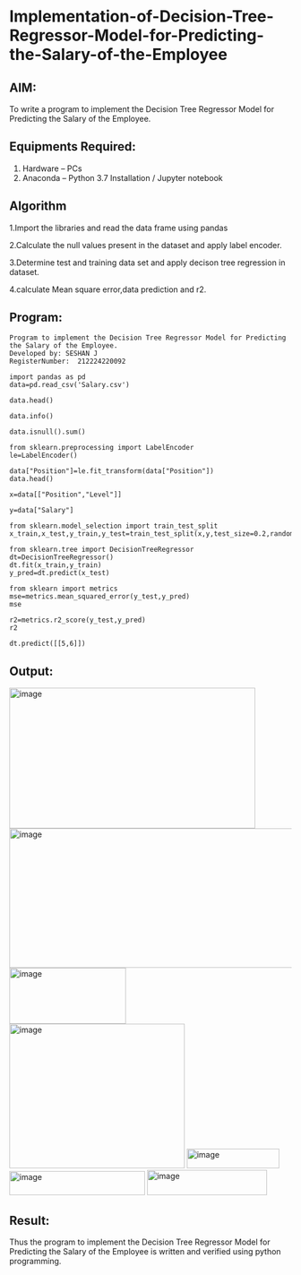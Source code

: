 # Implementation-of-Decision-Tree-Regressor-Model-for-Predicting-the-Salary-of-the-Employee

## AIM:
To write a program to implement the Decision Tree Regressor Model for Predicting the Salary of the Employee.

## Equipments Required:
1. Hardware – PCs
2. Anaconda – Python 3.7 Installation / Jupyter notebook

## Algorithm

1.Import the libraries and read the data frame using pandas

2.Calculate the null values present in the dataset and apply label encoder.

3.Determine test and training data set and apply decison tree regression in dataset.

4.calculate Mean square error,data prediction and r2.
## Program:
```
Program to implement the Decision Tree Regressor Model for Predicting the Salary of the Employee.
Developed by: SESHAN J
RegisterNumber:  212224220092

import pandas as pd
data=pd.read_csv('Salary.csv')

data.head()

data.info()

data.isnull().sum()

from sklearn.preprocessing import LabelEncoder
le=LabelEncoder()

data["Position"]=le.fit_transform(data["Position"])
data.head()

x=data[["Position","Level"]]

y=data["Salary"]

from sklearn.model_selection import train_test_split
x_train,x_test,y_train,y_test=train_test_split(x,y,test_size=0.2,random_state=2)

from sklearn.tree import DecisionTreeRegressor
dt=DecisionTreeRegressor()
dt.fit(x_train,y_train)
y_pred=dt.predict(x_test)

from sklearn import metrics
mse=metrics.mean_squared_error(y_test,y_pred)
mse

r2=metrics.r2_score(y_test,y_pred)
r2

dt.predict([[5,6]])

```

## Output:

<img width="439" height="251" alt="image" src="https://github.com/user-attachments/assets/d3df5ff1-a3e8-453f-8916-0342c6c5cf06" />

<img width="556" height="249" alt="image" src="https://github.com/user-attachments/assets/3dd250be-cf4a-4c6b-976f-9bfc147264f0" />

<img width="208" height="100" alt="image" src="https://github.com/user-attachments/assets/7a132f19-b891-4832-bc0c-5ec6b4031c73" />

<img width="313" height="258" alt="image" src="https://github.com/user-attachments/assets/638fb06d-0a00-46b0-a337-8e3fd3de4183" />

<img width="165" height="35" alt="image" src="https://github.com/user-attachments/assets/db5a8ac5-8cde-434f-9ce6-41b95be9fd25" />

<img width="242" height="43" alt="image" src="https://github.com/user-attachments/assets/a0243051-33da-4b18-9d41-122ce26f04cf" />

<img width="214" height="45" alt="image" src="https://github.com/user-attachments/assets/c0e8b90f-b1fa-408a-9d49-394b2017032c" />

## Result:
Thus the program to implement the Decision Tree Regressor Model for Predicting the Salary of the Employee is written and verified using python programming.
